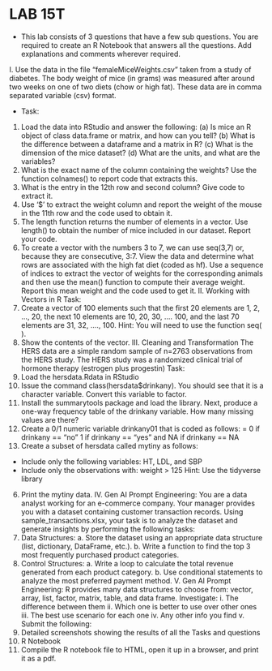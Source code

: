 # LAB 15T
- This lab consists of 3 questions that have a few sub questions. You are required to create an R
Notebook that answers all the questions. Add explanations and comments wherever required.

I. Use the data in the file “femaleMiceWeights.csv” taken from a study of diabetes. The
body weight of mice (in grams) was measured after around two weeks on one of two
diets (chow or high fat). These data are in comma separated variable (csv) format.
- Task:
1. Load the data into RStudio and answer the following:
(a) Is mice an R object of class data.frame or matrix, and how can you tell?
(b) What is the difference between a dataframe and a matrix in R?
(c) What is the dimension of the mice dataset?
(d) What are the units, and what are the variables?
2. What is the exact name of the column containing the weights? Use the function
colnames() to report code that extracts this.
3. What is the entry in the 12th row and second column? Give code to extract it.
4. Use ‘$’ to extract the weight column and report the weight of the mouse in the 11th row
and the code used to obtain it.
5. The length function returns the number of elements in a vector. Use length() to obtain the
number of mice included in our dataset. Report your code.
6. To create a vector with the numbers 3 to 7, we can use seq(3,7) or, because they are
consecutive, 3:7. View the data and determine what rows are associated with the high fat
diet (coded as hf). Use a sequence of indices to extract the vector of weights for the
corresponding animals and then use the mean() function to compute their average weight.
Report this mean weight and the code used to get it.
II. Working with Vectors in R
Task:
1. Create a vector of 100 elements such that the first 20 elements are 1, 2, ..., 20, the next
10 elements are 10, 20, 30, .... 100, and the last 70 elements are 31, 32, ...., 100.
Hint: You will need to use the function seq( ).
2. Show the contents of the vector.
III. Cleaning and Transformation
The HERS data are a simple random sample of n=2763 observations from the HERS
study. The HERS study was a randomized clinical trial of hormone therapy (estrogen plus
progestin)
Task:
1. Load the hersdata.Rdata in RStudio
2. Issue the command class(hersdata$drinkany). You should see that it is a character
variable. Convert this variable to factor.
3. Install the summarytools package and load the library. Next, produce a one-way
frequency table of the drinkany variable. How many missing values are there?
4. Create a 0/1 numeric variable drinkany01 that is coded as follows:
= 0 if drinkany == “no”
1 if drinkany == “yes” and
NA if drinkany == NA
5. Create a subset of hersdata called mytiny as follows:
- Include only the following variables: HT, LDL, and SBP
- Include only the observations with: weight > 125
Hint: Use the tidyverse library
6. Print the mytiny data.
IV. Gen AI Prompt Engineering: You are a data analyst working for an e-commerce
company. Your manager provides you with a dataset containing customer transaction
records. Using sample_transactions.xlsx, your task is to analyze the dataset and
generate insights by performing the following tasks:
1. Data Structures:
a. Store the dataset using an appropriate data structure (list, dictionary,
DataFrame, etc.).
b. Write a function to find the top 3 most frequently purchased product
categories.
2. Control Structures:
a. Write a loop to calculate the total revenue generated from each product
category.
b. Use conditional statements to analyze the most preferred payment
method.
V. Gen AI Prompt Engineering: R provides many data structures to choose from: vector,
array, list, factor, matrix, table, and data frame. Investigate:
i. The difference between them
ii. Which one is better to use over other ones
iii. The best use scenario for each one
iv. Any other info you find
v.
Submit the following:
1. Detailed screenshots showing the results of all the Tasks and questions
2. R Notebook
3. Compile the R notebook file to HTML, open it up in a browser, and print it as a pdf.
